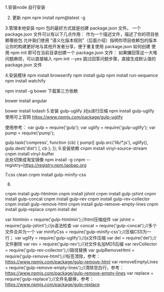
1.安装node 自行安装

2. 更新 npm        npm install npm@latest -g

3.管理本地安装 npm 包的最好方式就是创建 package.json 文件。
一个 package.json 文件可以有以下几点作用：
作为一个描述文件，描述了你的项目依赖哪些包
允许我们使用 “语义化版本规则”（后面介绍）指明你项目依赖包的版本
让你的构建更好地与其他开发者分享，便于重复使用
package.json 如何创建
使用 npm init 即可在当前目录创建一个 package.json 文件：
如果嫌回答这一大堆问题麻烦，可以直接输入 npm init --yes 跳过回答问题步骤，直接生成默认值的 package.json 文件


4.安装模块
npm install browserify
npm install gulp
npm install run-sequence
npm install watchify

npm install -g bower 下载第三方依赖    

bower install  angular 

bower install  lodash
5.安装 gulp-uglify 对js进行压缩
npm install gulp-uglify
使用可上官网 https://www.npmjs.com/package/gulp-uglify

使用参考：
var gulp = require('gulp');
var uglify = require('gulp-uglify');
var pump = require('pump');
 
gulp.task('compress', function (cb) {
  pump([
        gulp.src('lib/*.js'),
        uglify(),
        gulp.dest('dist')
    ],
    cb
  );
});
6.安装依赖 
cnpm install vinyl-source-stream 
cnpm install vinyl-buffer  
此处切换成淘宝镜像
npm install -g cnpm --registry=https://registry.npm.taobao.org


7.css clean
cnpm install gulp-minify-css


8.
cnpm install  gulp-htmlmin
cnpm install  jshint
cnpm install  gulp-jshint
cnpm install  gulp-concat
cnpm install gulp-rev
cnpm install gulp-rev-collector
cnpm install gulp-remove-html
cnpm install gulp-remove-empty-lines
cnpm install gulp-replace
cnpm install  del


var htmlmin = require('gulp-htmlmin');//html压缩组件
var jshint = require('gulp-jshint');//js语法检查
var concat = require('gulp-concat');//多个文件合并为一个
var minifyCss = require('gulp-minify-css');//压缩CSS为一行；
var uglify = require('gulp-uglify');//js文件压缩
var del = require('del');//文件删除
var rev = require('gulp-rev');//对文件名加MD5后缀
var revCollector = require('gulp-rev-collector');//路径替换
var gulpRemoveHtml = require('gulp-remove-html');//标签清除，参考：https://www.npmjs.com/package/gulp-remove-html
var removeEmptyLines = require('gulp-remove-empty-lines');//清除空白行，参考：https://www.npmjs.com/package/gulp-remove-empty-lines
var replace = require('gulp-replace');//文件名替换，参考：https://www.npmjs.com/package/gulp-replace
